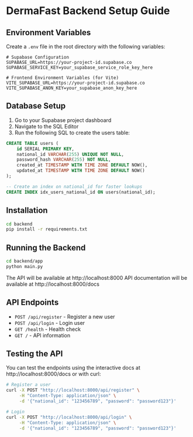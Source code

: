 # DermaFast Backend Setup Guide

## Environment Variables

Create a `.env` file in the root directory with the following variables:

```env
# Supabase Configuration
SUPABASE_URL=https://your-project-id.supabase.co
SUPABASE_SERVICE_KEY=your_supabase_service_role_key_here

# Frontend Environment Variables (for Vite)
VITE_SUPABASE_URL=https://your-project-id.supabase.co
VITE_SUPABASE_ANON_KEY=your_supabase_anon_key_here
```

## Database Setup

1. Go to your Supabase project dashboard
2. Navigate to the SQL Editor
3. Run the following SQL to create the users table:

```sql
CREATE TABLE users (
    id SERIAL PRIMARY KEY,
    national_id VARCHAR(255) UNIQUE NOT NULL,
    password_hash VARCHAR(255) NOT NULL,
    created_at TIMESTAMP WITH TIME ZONE DEFAULT NOW(),
    updated_at TIMESTAMP WITH TIME ZONE DEFAULT NOW()
);

-- Create an index on national_id for faster lookups
CREATE INDEX idx_users_national_id ON users(national_id);
```

## Installation

```bash
cd backend
pip install -r requirements.txt
```

## Running the Backend

```bash
cd backend/app
python main.py
```

The API will be available at http://localhost:8000
API documentation will be available at http://localhost:8000/docs

## API Endpoints

- `POST /api/register` - Register a new user
- `POST /api/login` - Login user
- `GET /health` - Health check
- `GET /` - API information

## Testing the API

You can test the endpoints using the interactive docs at http://localhost:8000/docs or with curl:

```bash
# Register a user
curl -X POST "http://localhost:8000/api/register" \
     -H "Content-Type: application/json" \
     -d '{"national_id": "123456789", "password": "password123"}'

# Login
curl -X POST "http://localhost:8000/api/login" \
     -H "Content-Type: application/json" \
     -d '{"national_id": "123456789", "password": "password123"}'
```
